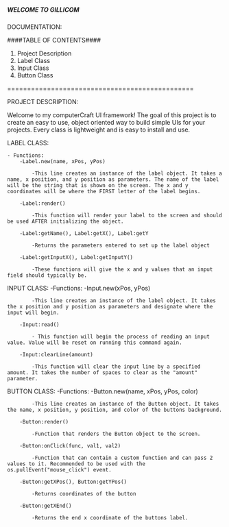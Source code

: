 ##### WELCOME TO GILLICOM #####


DOCUMENTATION:

####TABLE OF CONTENTS####

1. Project Description
2. Label Class
3. Input Class
4. Button Class


===============================================

PROJECT DESCRIPTION:

Welcome to my computerCraft UI framework! The goal of this project is to create an easy to use, object oriented way to build simple UIs for your projects. Every class is lightweight and is easy to install and use.

LABEL CLASS:

    - Functions:
        -Label.new(name, xPos, yPos)

            -This line creates an instance of the label object. It takes a name, x position, and y position as parameters. The name of the label will be the string that is shown on the screen. The x and y coordinates will be where the FIRST letter of the label begins.
        
        -Label:render()

            -This function will render your label to the screen and should be used AFTER initializing the object.

        -Label:getName(), Label:getX(), Label:getY

            -Returns the parameters entered to set up the label object

        -Label:getInputX(), Label:getInputY()

            -These functions will give the x and y values that an input field should typically be.


INPUT CLASS:
    -Functions:
        -Input.new(xPos, yPos)

            -This line creates an instance of the label object. It takes the x position and y position as parameters and designate where the input will begin.

        -Input:read()

            - This function will begin the process of reading an input value. Value will be reset on running this command again.

        -Input:clearLine(amount)

            -This function will clear the input line by a specified amount. It takes the number of spaces to clear as the "amount" parameter. 


BUTTON CLASS:
    -Functions:
        -Button.new(name, xPos, yPos, color)

            -This line creates an instance of the Button object. It takes the name, x position, y position, and color of the buttons background.

        -Button:render()

            -Function that renders the Button object to the screen.

        -Button:onClick(func, val1, val2)

            -Function that can contain a custom function and can pass 2 values to it. Recommended to be used with the os.pullEvent("mouse_click") event.

        -Button:getXPos(), Button:getYPos()

            -Returns coordinates of the button

        -Button:getXEnd()

            -Returns the end x coordinate of the buttons label.